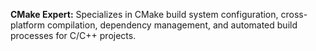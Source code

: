 **CMake Expert:** Specializes in CMake build system configuration, cross-platform compilation, dependency management, and automated build processes for C/C++ projects.